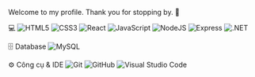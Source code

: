 Welcome to my profile. Thank you for stopping by. 🫰

💻 
![HTML5](https://img.shields.io/badge/Markup-HTML5-orange?logo=html5)
![CSS3](https://img.shields.io/badge/Style-CSS3-blue?logo=css3)
![React](https://img.shields.io/badge/Framework-React-61DAFB?logo=react)
![JavaScript](https://img.shields.io/badge/Code-JavaScript-yellow?logo=javascript)
![NodeJS](https://img.shields.io/badge/Backend-Node.js-green?logo=node.js)
![Express](https://img.shields.io/badge/Framework-Express-black?logo=express)
![.NET](https://img.shields.io/badge/Framework-.NET-purple?logo=dotnet)

🗄️ Database
![MySQL](https://img.shields.io/badge/Database-MySQL-blue?logo=mysql)

⚙️ Công cụ & IDE
![Git](https://img.shields.io/badge/Tool-Git-F05032?logo=git)
![GitHub](https://img.shields.io/badge/Platform-GitHub-black?logo=github)
![Visual Studio Code](https://img.shields.io/badge/IDE-VSCode-blue?logo=visualstudiocode)
